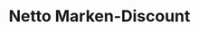 ---
title: "Netto Marken-Discount"
url: /berlin/netto-marken-discount-landsberger-allee-2/
shop: Supermarkt
---